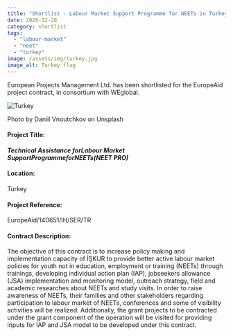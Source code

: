 ```yaml
---
title: "Shortlist - Labour Market Support Programme for NEETs in Turkey"
date: 2020-12-28
category: shortlist
tags: 
  - "labour-market"
  - "neet"
  - "turkey"
image: /assets/img/turkey.jpg
image_alt: Turkey flag
---
```


European Projects Management Ltd. has been shortlisted for the EuropeAid project contract, in consortium with WEglobal.

![Turkey](images/daniil-vnoutchkov-Zd6dhJhy_D0-unsplash-1-e1584007783806.jpg)

Photo by Daniil Vnoutchkov on Unsplash

#### Project Title:

**_****Technical Assistance forLabour Market SupportProgrammeforNEETs(NEET PRO)****_**

#### Location:

Turkey

#### Project Reference:

EuropeAid/140651/IH/SER/TR

#### **Contract Description:**

The objective of this contract is to increase policy making and implementation capacity of İŞKUR to provide better active labour market policies for youth not in education, employment or training (NEETs) through trainings, developing individual action plan (IAP), jobseekers allowance (JSA) implementation and monitoring model, outreach strategy, field and academic researches about NEETs and study visits. In order to raise awareness of NEETs, their families and other stakeholders regarding participation to labour market of NEETs, conferences and some of visibility activities will be realized. Additionally, the grant projects to be contracted under the grant component of the operation will be visited for providing inputs for IAP and JSA model to be developed under this contract.
